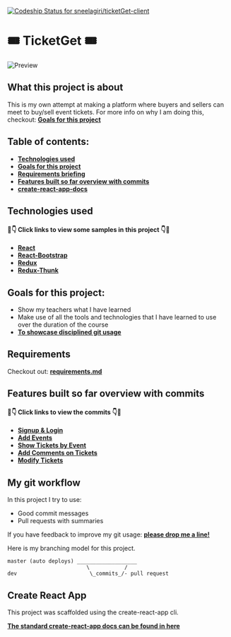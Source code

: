 [![Codeship Status for sneelagiri/ticketGet-client](https://app.codeship.com/projects/e69e3f60-5260-0138-0dea-6ada19186fd1/status?branch=master)](https://app.codeship.com/projects/390430)

# 🎟️ TicketGet 🎟️

![Preview](https://i.imgur.com/sr0gVYK.png)

## What this project is about
This is my own attempt at making a platform where buyers and sellers can meet to buy/sell event tickets. For more info on why I am doing this, checkout: **[Goals for this project](#goals-for-this-project)** 

## Table of contents: 
- **[Technologies used](#technologies-used)**
- **[Goals for this project](#goals-for-this-project)**
- **[Requirements briefing](#requirements)**
- **[Features built so far overview with commits](#features-built-so-far-overview-with-commits)**
- **[create-react-app-docs](#create-react-app)**

## Technologies used

#### 👀👇 Click links to view some samples in this project 👇👀

- **[React](./src/components/Events/EventContainer.js)**
- **[React-Bootstrap](./src/App.js)**  
- **[Redux](./src/reducers/index.js)**  
- **[Redux-Thunk](./src/actions/events.js)**
 

## Goals for this project:

- Show my teachers what I have learned 
- Make use of all the tools and technologies that I have learned to use over the duration of the course
- **[To showcase disciplined git usage](#my-git-workflow)**

## Requirements

Checkout out: **[requirements.md](./requirements.md)**

## Features built so far overview with commits

#### 👀👇 Click links to view the commits 👇👀

- **[Signup & Login](https://github.com/sneelagiri/ticketGet-client/commit/21d346ac2fab6fdace6d664155075ebd7044404a)**
- **[Add Events](https://github.com/sneelagiri/ticketGet-client/commit/ffaf444d538448f7f2a60cabd589e1a2a8b618d5)**
- **[Show Tickets by Event](https://github.com/sneelagiri/ticketGet-client/commit/0665f5259a627b4eceafc93df16c95a1eabbc431)**
- **[Add Comments on Tickets](https://github.com/sneelagiri/ticketGet-client/commit/103486bd73c7c5b110d28b3657fa52858e356b83)**
- **[Modify Tickets](https://github.com/sneelagiri/ticketGet-client/commit/698845b7ad956a4f000ed7313657d9f03e065229)**

## My git workflow

In this project I try to use:

- Good commit messages
- Pull requests with summaries

If you have feedback to improve my git usage: **[please drop me a line!](https://www.linkedin.com/in/shashank-neelagiri/)** 

Here is my branching model for this project.

```
master (auto deploys) ___________________
                         \           /
dev                       \_commits_/- pull request
```

## Create React App

This project was scaffolded using the create-react-app cli. 

**[The standard create-react-app docs can be found in here](./create-react-app-docs.md)**
